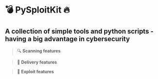 # 💣 PySploitKit 🔥

## A collection of simple tools and python scripts - having a big advantage in cybersecurity


> 🔍 **Scanning features**

> 🚀 **Delivery features**

> 🚨 **Exploit features**
